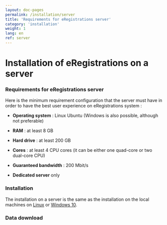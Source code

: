 ```yaml
---
layout: doc-pages
permalink: /installation/server
title: 'Requirements for eRegistrations server'
category: 'installation'
weight: 1
lang: en
ref: server
---
```


# Installation of eRegistrations on a server

### Requirements for eRegistrations server

Here is the minimum requirement configuration that the server must have in order to have the best user experience on eRegistrations system : 

- **Operating system** : Linux Ubuntu  (Windows is also possible, although not preferable)

- **RAM** : at least 8 GB

- **Hard drive** : at least 200 GB 

- **Cores** : at least 4 CPU cores  (it can be either one quad-core or two dual-core CPU)

- **Guaranteed bandwidth** : 200 Mbit/s

- **Dedicated server** only


### Installation 

The installation on a server is the same as the installation on the local machines on [Linux](/installation/ubuntu) or [Windows 10](/installation/windows10).

### Data download

